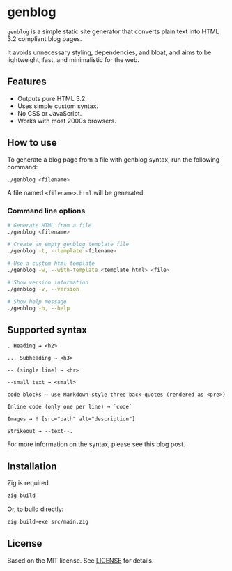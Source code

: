 # genblog

`genblog` is a simple static site generator that converts plain text into HTML 3.2 compliant blog pages.

It avoids unnecessary styling, dependencies, and bloat, and aims to be lightweight, fast, and minimalistic for the web.

## Features

- Outputs pure HTML 3.2.
- Uses simple custom syntax.
- No CSS or JavaScript.
- Works with most 2000s browsers.

## How to use

To generate a blog page from a file with genblog syntax, run the following command:

```sh 
./genblog <filename> 
```

A file named `<filename>.html` will be generated.

### Command line options

```sh
# Generate HTML from a file
./genblog <filename>

# Create an empty genblog template file
./genblog -t, --template <filename>

# Use a custom html template
./genblog -w, --with-template <template html> <file>

# Show version information
./genblog -v, --version

# Show help message
./genblog -h, --help
```

## Supported syntax

```
. Heading → <h2>

... Subheading → <h3>

-- (single line) → <hr>

--small text → <small>

code blocks → use Markdown-style three back-quotes (rendered as <pre>)

Inline code (only one per line) → `code`

Images → ! [src="path" alt="description"]

Strikeout → --text--.
```

For more information on the syntax, please see this blog post.

## Installation

Zig is required.
```sh
zig build
```
Or, to build directly: 
```sh
zig build-exe src/main.zig
```

## License

Based on the MIT license.
See [LICENSE](./LICENSE) for details.

